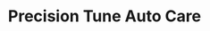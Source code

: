 ---
title: "Precision Tune Auto Care"
url: /coon-rapids/precision-tune-auto-care/
shop: car repair
---